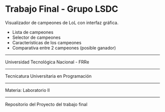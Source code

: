 # Trabajo Final - Grupo LSDC
Visualizador de campeones de LoL con interfaz gráfica.
- Lista de campeones 
- Selector de campeones 
- Características de los campeones
- Comparativa entre 2 campeones (posible ganador)
***
Universidad Tecnológica Nacional - FRRe
***
Tecnicatura Universitaria en Programación
***
Materia: Laboratorio II
***
Repositorio del Proyecto del trabajo final

